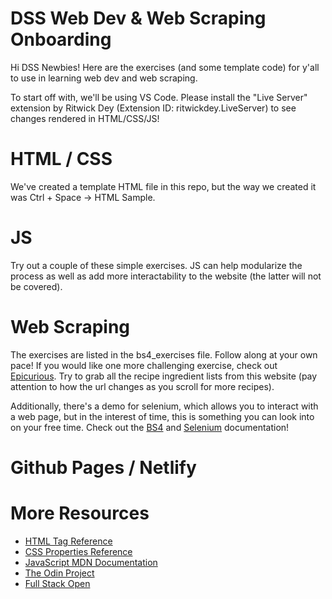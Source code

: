 # DSS Web Dev & Web Scraping Onboarding
Hi DSS Newbies! Here are the exercises (and some template code) for y'all to use in learning web dev and web scraping.

To start off with, we'll be using VS Code. Please install the "Live Server" extension by Ritwick Dey (Extension ID: ritwickdey.LiveServer) to see changes rendered in HTML/CSS/JS! 

# HTML / CSS
We've created a template HTML file in this repo, but the way we created it was Ctrl + Space -> HTML Sample. 

# JS 
Try out a couple of these simple exercises. JS can help modularize the process as well as add more interactability to the website (the latter will not be covered).

# Web Scraping 
The exercises are listed in the bs4_exercises file. Follow along at your own pace! If you would like one more challenging exercise, check out [Epicurious](https://www.epicurious.com/search?content=recipe). Try to grab all the recipe ingredient lists from this website (pay attention to how the url changes as you scroll for more recipes).

Additionally, there's a demo for selenium, which allows you to interact with a web page, but in the interest of time, this is something you can look into on your free time. Check out the [BS4](https://www.crummy.com/software/BeautifulSoup/bs4/doc/#translating-this-documentation) and [Selenium](https://selenium-python.readthedocs.io/getting-started.html) documentation!


# Github Pages / Netlify 

# More Resources
- [HTML Tag Reference](https://www.w3schools.com/TAGS/default.asp)
- [CSS Properties Reference](https://www.w3schools.com/cssref/index.php)
- [JavaScript MDN Documentation](https://developer.mozilla.org/en-US/docs/Web/JavaScript)
- [The Odin Project](https://www.theodinproject.com/dashboard)
- [Full Stack Open](https://fullstackopen.com/en/)
